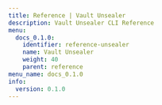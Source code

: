 ```yaml
---
title: Reference | Vault Unsealer
description: Vault Unsealer CLI Reference
menu:
  docs_0.1.0:
    identifier: reference-unsealer
    name: Vault Unsealer
    weight: 40
    parent: reference
menu_name: docs_0.1.0
info:
  version: 0.1.0
---
```



